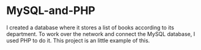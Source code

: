 # MySQL-and-PHP
I created a database where it stores a list of books according to its department. To work over the network and connect the MySQL database, I used PHP to do it. This project is an little example of this.
